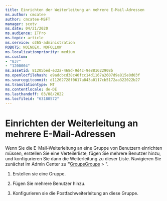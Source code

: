 ```yaml
---
title: Einrichten der Weiterleitung an mehrere E-Mail-Adressen
ms.author: cmcatee
author: cmcatee-MSFT
manager: scotv
ms.date: 04/21/2020
ms.audience: ITPro
ms.topic: article
ms.service: o365-administration
ROBOTS: NOINDEX, NOFOLLOW
ms.localizationpriority: medium
ms.custom:
- "837"
- "1200004"
ms.assetid: 81205bed-e32a-468d-9d4c-9e881622908b
ms.openlocfilehash: e9adcbcd38c40fcc14d1167a2607d9e815e0d03f
ms.sourcegitcommit: d11262728f0617a843a0117cb5172aa322022b27
ms.translationtype: MT
ms.contentlocale: de-DE
ms.lasthandoff: 03/08/2022
ms.locfileid: "63180572"
---
```

# <a name="setting-up-forwarding-to-multiple-email-addresses"></a>Einrichten der Weiterleitung an mehrere E-Mail-Adressen

Wenn Sie die E-Mail-Weiterleitung an eine Gruppe von Benutzern einrichten müssen, erstellen Sie eine Verteilerliste, fügen Sie mehrere Benutzer hinzu, und konfigurieren Sie dann die Weiterleitung zu dieser Liste. Navigieren Sie zunächst im Admin Center zu **"**[GroupsGroups](https://portal.office.com/adminportal/home#/groups) > ".
  
1. Erstellen sie eine Gruppe.

2. Fügen Sie mehrere Benutzer hinzu.

3. Konfigurieren sie die Postfachweiterleitung an diese Gruppe.

